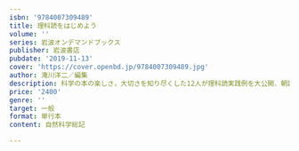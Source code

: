 ```yaml
---
isbn: '9784007309489'
title: 理科読をはじめよう
volume: ''
series: 岩波オンデマンドブックス
publisher: 岩波書店
pubdate: '2019-11-13'
cover: 'https://cover.openbd.jp/9784007309489.jpg'
author: 滝川洋二／編集
description: 科学の本の楽しさ，大切さを知り尽くした12人が理科読実践例を大公開．朝読や読み聞かせのヒント満載．
price: '2400'
genre: ''
target: 一般
format: 単行本
content: 自然科学総記

---
```

